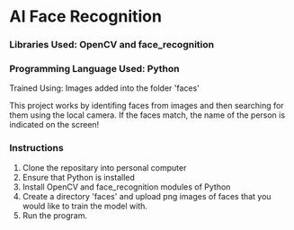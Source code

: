# AI Face Recognition

### Libraries Used: OpenCV and face_recognition
### Programming Language Used: Python
Trained Using: Images added into the folder 'faces'


This project works by identifing faces from images and then searching for them using the local camera. 
If the faces match, the name of the person is indicated on the screen!

### Instructions

1) Clone the repositary into personal computer
2) Ensure that Python is installed
3) Install OpenCV and face_recognition modules of Python
4) Create a directory 'faces' and upload png images of faces that you would like to train the model with.
5) Run the program.

